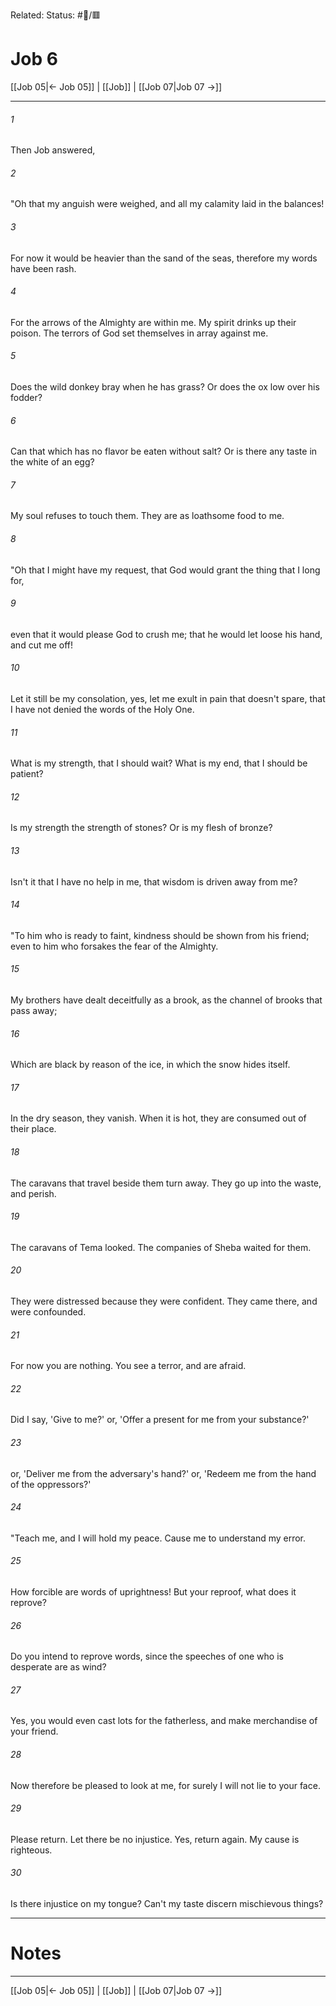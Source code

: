 Related:
Status: #📖/🟥
# Job 6

[[Job 05|← Job 05]] | [[Job]] | [[Job 07|Job 07 →]]
***



###### 1 
Then Job answered, 

###### 2 
"Oh that my anguish were weighed, and all my calamity laid in the balances! 

###### 3 
For now it would be heavier than the sand of the seas, therefore my words have been rash. 

###### 4 
For the arrows of the Almighty are within me. My spirit drinks up their poison. The terrors of God set themselves in array against me. 

###### 5 
Does the wild donkey bray when he has grass? Or does the ox low over his fodder? 

###### 6 
Can that which has no flavor be eaten without salt? Or is there any taste in the white of an egg? 

###### 7 
My soul refuses to touch them. They are as loathsome food to me. 

###### 8 
"Oh that I might have my request, that God would grant the thing that I long for, 

###### 9 
even that it would please God to crush me; that he would let loose his hand, and cut me off! 

###### 10 
Let it still be my consolation, yes, let me exult in pain that doesn't spare, that I have not denied the words of the Holy One. 

###### 11 
What is my strength, that I should wait? What is my end, that I should be patient? 

###### 12 
Is my strength the strength of stones? Or is my flesh of bronze? 

###### 13 
Isn't it that I have no help in me, that wisdom is driven away from me? 

###### 14 
"To him who is ready to faint, kindness should be shown from his friend; even to him who forsakes the fear of the Almighty. 

###### 15 
My brothers have dealt deceitfully as a brook, as the channel of brooks that pass away; 

###### 16 
Which are black by reason of the ice, in which the snow hides itself. 

###### 17 
In the dry season, they vanish. When it is hot, they are consumed out of their place. 

###### 18 
The caravans that travel beside them turn away. They go up into the waste, and perish. 

###### 19 
The caravans of Tema looked. The companies of Sheba waited for them. 

###### 20 
They were distressed because they were confident. They came there, and were confounded. 

###### 21 
For now you are nothing. You see a terror, and are afraid. 

###### 22 
Did I say, 'Give to me?' or, 'Offer a present for me from your substance?' 

###### 23 
or, 'Deliver me from the adversary's hand?' or, 'Redeem me from the hand of the oppressors?' 

###### 24 
"Teach me, and I will hold my peace. Cause me to understand my error. 

###### 25 
How forcible are words of uprightness! But your reproof, what does it reprove? 

###### 26 
Do you intend to reprove words, since the speeches of one who is desperate are as wind? 

###### 27 
Yes, you would even cast lots for the fatherless, and make merchandise of your friend. 

###### 28 
Now therefore be pleased to look at me, for surely I will not lie to your face. 

###### 29 
Please return. Let there be no injustice. Yes, return again. My cause is righteous. 

###### 30 
Is there injustice on my tongue? Can't my taste discern mischievous things?

---
# Notes


***
[[Job 05|← Job 05]] | [[Job]] | [[Job 07|Job 07 →]]
